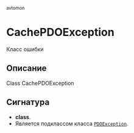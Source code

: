 <small>avtomon</small>

CachePDOException
=================

Класс ошибки

Описание
-----------

Class CachePDOException

Сигнатура
---------

- **class**.
- Является подклассом класса [`PDOException`](http://php.net/class.PDOException).
